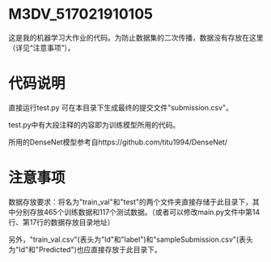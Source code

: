 # M3DV_517021910105
这是我的机器学习大作业的代码。为防止数据集的二次传播，数据没有存放在这里（详见“注意事项”）。

# 代码说明
直接运行test.py 可在本目录下生成最终的提交文件"submission.csv"。

test.py中有大段注释的内容即为训练模型所用的代码。

所用的DenseNet模型参考自https://github.com/titu1994/DenseNet/

# 注意事项

数据存放要求：将名为"train_val"和"test"的两个文件夹直接存储于此目录下，其中分别存放465个训练数据和117个测试数据。（或者可以修改main.py文件中第14行、第17行的数据存放目录地址）

另外，"train_val.csv"(表头为"Id"和"label")和"sampleSubmission.csv"(表头为"Id"和"Predicted")也应直接存放于此目录下。
